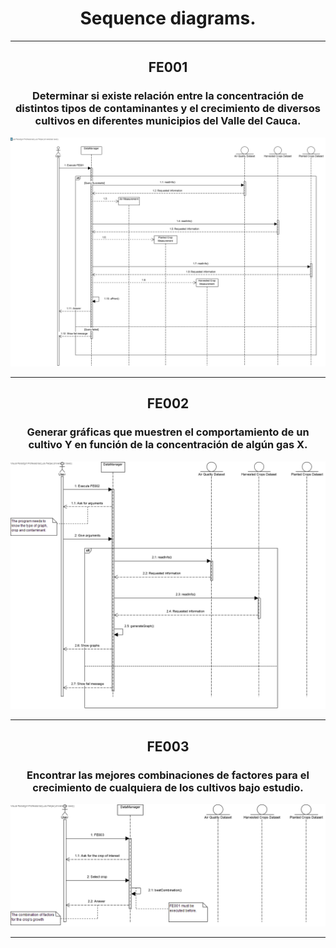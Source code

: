 <h1 align="center">Sequence diagrams. </h1>

*******************************************************************************************************************************
<h2 align="center">FE001</h2>
<h3 align="center">Determinar si existe relación entre la concentración de distintos tipos de contaminantes y el crecimiento de diversos cultivos en diferentes municipios del Valle del Cauca.</h3>

![Overview](FE001.png?raw=true)
*******************************************************************************************************************************
<h2 align="center">FE002</h2>
<h3 align="center">Generar gráficas que muestren el comportamiento de un cultivo Y en función de la concentración de algún gas X.</h3>

![Overview](FE002.png?raw=true)
*******************************************************************************************************************************
<h2 align="center">FE003</h2>
<h3 align="center">Encontrar las mejores combinaciones de factores para el crecimiento de cualquiera de los cultivos bajo estudio.</h3>

![Overview](FE003.png?raw=true)
*******************************************************************************************************************************

